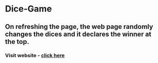 # Dice-Game

## On refreshing the page, the web page randomly changes the dices and it declares the winner at the top.

### Visit website - [click here](https://dwivedyaakash.github.io/Dice-Game/index.html)
